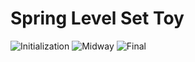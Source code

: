 Spring Level Set Toy
=====
![Initialization](https://github.com/bclucas/blob/blob/master/screenshots/levelset_toy1.png)
![Midway](https://github.com/bclucas/blob/blob/master/screenshots/levelset_toy3.png)
![Final](https://github.com/bclucas/blob/blob/master/screenshots/levelset_toy2.png)
